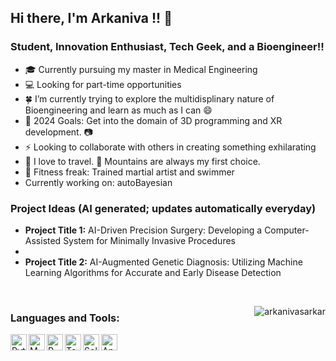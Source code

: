 ## Hi there, I'm Arkaniva !!  👋

### Student, Innovation Enthusiast, Tech Geek, and a Bioengineer!!


- 🎓 Currently pursuing my master in Medical Engineering
- 💻 Looking for part-time opportunities
- 🍀 I’m currently trying to explore the multidisplinary nature of Bioengineering and learn as much as I can 😄
- 🥅 2024 Goals: Get into the domain of 3D programming and XR development. 📷
- ⚡ Looking to collaborate with others in creating something exhilarating
- 🚆 I love to travel. 🗻 Mountains are always my first choice.
- 💪 Fitness freak: Trained martial artist and swimmer
- Currently working on: autoBayesian


### Project Ideas (AI generated; updates automatically everyday)
<!--C++_TOPICS-->
- **Project Title 1:** AI-Driven Precision Surgery: Developing a Computer-Assisted System for Minimally Invasive Procedures
- 
- **Project Title 2:** AI-Augmented Genetic Diagnosis: Utilizing Machine Learning Algorithms for Accurate and Early Disease Detection
<!--END_C++_TOPICS-->




<br />
<p><img align="right" src="https://github-readme-stats.vercel.app/api/top-langs?username=arkanivasarkar&show_icons=true&locale=en&layout=donut-vertical&bg_color=00000000&theme=radical" alt="arkanivasarkar" /></p>

### Languages and Tools:

<img align="left" alt="Python" width="26px" src="https://upload.wikimedia.org/wikipedia/commons/thumb/c/c3/Python-logo-notext.svg/2048px-Python-logo-notext.svg.png" />
<img align="left" alt="MATLAB" width="26px" src="https://upload.wikimedia.org/wikipedia/commons/thumb/2/21/Matlab_Logo.png/668px-Matlab_Logo.png" />
<img align="left" alt="R" width="26px" src="https://upload.wikimedia.org/wikipedia/commons/thumb/1/1b/R_logo.svg/2560px-R_logo.svg.png" />
<img align="left" alt="Tensorflow" width="26px" src="https://upload.wikimedia.org/wikipedia/commons/thumb/2/2d/Tensorflow_logo.svg/1200px-Tensorflow_logo.svg.png" />
<img align="left" alt="Solidworks" width="26px" src="https://www.logolynx.com/images/logolynx/82/821849d7a753b2b23d57a66754f65091.png" />
<img align="left" alt="Ansys" width="26px" src="https://upload.wikimedia.org/wikipedia/commons/0/0b/Ansys_logo.jpg" />
